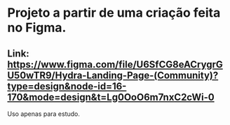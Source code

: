 # Projeto a partir de uma criação feita no Figma. 
## Link: https://www.figma.com/file/U6SfCG8eACrygrGU50wTR9/Hydra-Landing-Page-(Community)?type=design&node-id=16-170&mode=design&t=Lg0OoO6m7nxC2cWi-0
Uso apenas para estudo.
